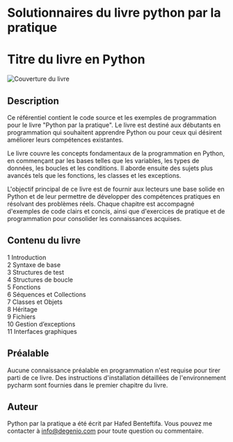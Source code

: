 # Solutionnaires du livre python par la pratique

# Titre du livre en Python

![Couverture du livre](lien_vers_l_image_de_couverture.jpg)

## Description

Ce référentiel contient le code source et les exemples de programmation pour le livre "Python par la pratique". Le livre est destiné aux débutants en programmation qui souhaitent apprendre Python ou pour ceux qui désirent améliorer leurs compétences existantes.

Le livre couvre les concepts fondamentaux de la programmation en Python, en commençant par les bases telles que les variables, les types de données, les boucles et les conditions. Il aborde ensuite des sujets plus avancés tels que les fonctions, les classes et les exceptions.

L'objectif principal de ce livre est de fournir aux lecteurs une base solide en Python et de leur permettre de développer des compétences pratiques en résolvant des problèmes réels. Chaque chapitre est accompagné d'exemples de code clairs et concis, ainsi que d'exercices de pratique et de programmation pour consolider les connaissances acquises.

## Contenu du livre

1 Introduction  
2 Syntaxe de base  
3 Structures de test  
4 Structures de boucle  
5 Fonctions  
6 Séquences et Collections  
7 Classes et Objets  
8 Héritage  
9 Fichiers  
10 Gestion d’exceptions  
11 Interfaces graphiques  
 

## Préalable

Aucune connaissance préalable en programmation n'est requise pour tirer parti de ce livre. Des instructions d'installation  détaillées de l'environnement pycharm sont fournies dans le premier chapitre du livre.

## Auteur

Python par la pratique a été écrit par Hafed Benteftifa. Vous pouvez me contacter à info@degenio.com pour toute question ou commentaire.


